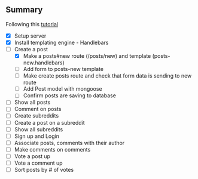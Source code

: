 ## Summary

Following this [tutorial](https://www.makeschool.com/academy/track/reddit-clone-in-node-js)


- [x] Setup server
- [x] Install templating engine - Handlebars
- [ ] Create a post
    - [x] Make a posts#new route (/posts/new) and template (posts-new.handlebars)
    - [ ] Add form to posts-new template
    - [ ] Make create posts route and check that form data is sending to new route
    - [ ] Add Post model with mongoose
    - [ ] Confirm posts are saving to database
- [ ] Show all posts
- [ ] Comment on posts
- [ ] Create subreddits
- [ ] Create a post on a subreddit
- [ ] Show all subreddits
- [ ] Sign up and Login
- [ ] Associate posts, comments with their author
- [ ] Make comments on comments
- [ ] Vote a post up
- [ ] Vote a comment up
- [ ] Sort posts by # of votes
